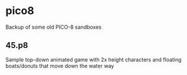 # pico8
Backup of some old PICO-8 sandboxes

## 45.p8
Sample top-down animated game with 2x height characters and floating boats/donuts that move down the water way